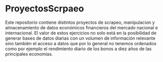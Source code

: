 # ProyectosScrpaeo
Este repositorio contiene distintos proyectos de scrapeo, manipulacion y almacenamiento de datos económicos financieros del mercado nacional e internacional.
El valor de estos ejercicios no solo está en la posibilidad de generar bases de datos diarias con un volumen de información relevante sino también el acceso a datos que por lo general no tenemos ordenados como por ejemplo el rendimiento diario de los bonos a diez años de las principales economías.
